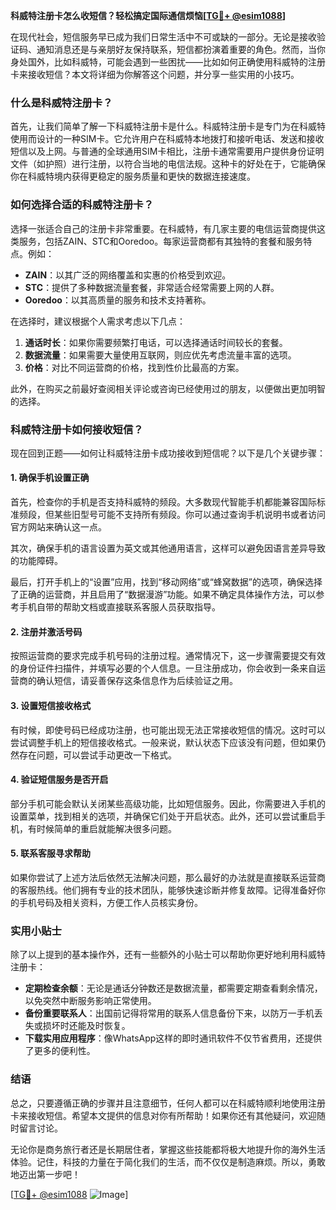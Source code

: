 **科威特注册卡怎么收短信？轻松搞定国际通信烦恼[[TG💪+ @esim1088](https://t.me/s/esim1088)]**

在现代社会，短信服务早已成为我们日常生活中不可或缺的一部分。无论是接收验证码、通知消息还是与亲朋好友保持联系，短信都扮演着重要的角色。然而，当你身处国外，比如科威特，可能会遇到一些困扰——比如如何正确使用科威特的注册卡来接收短信？本文将详细为你解答这个问题，并分享一些实用的小技巧。

### 什么是科威特注册卡？

首先，让我们简单了解一下科威特注册卡是什么。科威特注册卡是专门为在科威特使用而设计的一种SIM卡。它允许用户在科威特本地拨打和接听电话、发送和接收短信以及上网。与普通的全球通用SIM卡相比，注册卡通常需要用户提供身份证明文件（如护照）进行注册，以符合当地的电信法规。这种卡的好处在于，它能确保你在科威特境内获得更稳定的服务质量和更快的数据连接速度。

### 如何选择合适的科威特注册卡？

选择一张适合自己的注册卡非常重要。在科威特，有几家主要的电信运营商提供这类服务，包括ZAIN、STC和Ooredoo。每家运营商都有其独特的套餐和服务特点。例如：

- **ZAIN**：以其广泛的网络覆盖和实惠的价格受到欢迎。
- **STC**：提供了多种数据流量套餐，非常适合经常需要上网的人群。
- **Ooredoo**：以其高质量的服务和技术支持著称。

在选择时，建议根据个人需求考虑以下几点：
1. **通话时长**：如果你需要频繁打电话，可以选择通话时间较长的套餐。
2. **数据流量**：如果需要大量使用互联网，则应优先考虑流量丰富的选项。
3. **价格**：对比不同运营商的价格，找到性价比最高的方案。

此外，在购买之前最好查阅相关评论或咨询已经使用过的朋友，以便做出更加明智的选择。

### 科威特注册卡如何接收短信？

现在回到正题——如何让科威特注册卡成功接收到短信呢？以下是几个关键步骤：

#### 1. 确保手机设置正确
首先，检查你的手机是否支持科威特的频段。大多数现代智能手机都能兼容国际标准频段，但某些旧型号可能不支持所有频段。你可以通过查询手机说明书或者访问官方网站来确认这一点。

其次，确保手机的语言设置为英文或其他通用语言，这样可以避免因语言差异导致的功能障碍。

最后，打开手机上的“设置”应用，找到“移动网络”或“蜂窝数据”的选项，确保选择了正确的运营商，并且启用了“数据漫游”功能。如果不确定具体操作方法，可以参考手机自带的帮助文档或直接联系客服人员获取指导。

#### 2. 注册并激活号码
按照运营商的要求完成手机号码的注册过程。通常情况下，这一步骤需要提交有效的身份证件扫描件，并填写必要的个人信息。一旦注册成功，你会收到一条来自运营商的确认短信，请妥善保存这条信息作为后续验证之用。

#### 3. 设置短信接收格式
有时候，即使号码已经成功注册，也可能出现无法正常接收短信的情况。这时可以尝试调整手机上的短信接收格式。一般来说，默认状态下应该没有问题，但如果仍然存在问题，可以尝试手动更改一下格式。

#### 4. 验证短信服务是否开启
部分手机可能会默认关闭某些高级功能，比如短信服务。因此，你需要进入手机的设置菜单，找到相关的选项，并确保它们处于开启状态。此外，还可以尝试重启手机，有时候简单的重启就能解决很多问题。

#### 5. 联系客服寻求帮助
如果你尝试了上述方法后依然无法解决问题，那么最好的办法就是直接联系运营商的客服热线。他们拥有专业的技术团队，能够快速诊断并修复故障。记得准备好你的手机号码及相关资料，方便工作人员核实身份。

### 实用小贴士

除了以上提到的基本操作外，还有一些额外的小贴士可以帮助你更好地利用科威特注册卡：

- **定期检查余额**：无论是通话分钟数还是数据流量，都需要定期查看剩余情况，以免突然中断服务影响正常使用。
- **备份重要联系人**：出国前记得将常用的联系人信息备份下来，以防万一手机丢失或损坏时还能及时恢复。
- **下载实用应用程序**：像WhatsApp这样的即时通讯软件不仅节省费用，还提供了更多的便利性。

### 结语

总之，只要遵循正确的步骤并且注意细节，任何人都可以在科威特顺利地使用注册卡来接收短信。希望本文提供的信息对你有所帮助！如果你还有其他疑问，欢迎随时留言讨论。

无论你是商务旅行者还是长期居住者，掌握这些技能都将极大地提升你的海外生活体验。记住，科技的力量在于简化我们的生活，而不仅仅是制造麻烦。所以，勇敢地迈出第一步吧！

[[TG💪+ @esim1088](https://t.me/s/esim1088) ![Image](https://i.postimg.cc/4NQfJmqS/Snipaste-2025-05-13-00-14-12.png)]
